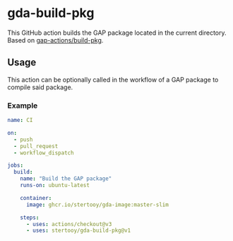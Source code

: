 # gda-build-pkg

This GitHub action builds the GAP package located in the current directory. Based on [gap-actions/build-pkg](https://github.com/gap-actions/build-pkg).


## Usage

This action can be optionally called in the workflow of a GAP package to compile said package.

### Example

```yaml
name: CI

on:
  - push
  - pull_request
  - workflow_dispatch

jobs:
  build:
    name: "Build the GAP package"
    runs-on: ubuntu-latest

    container:
      image: ghcr.io/stertooy/gda-image:master-slim

    steps:
      - uses: actions/checkout@v3
      - uses: stertooy/gda-build-pkg@v1
```
